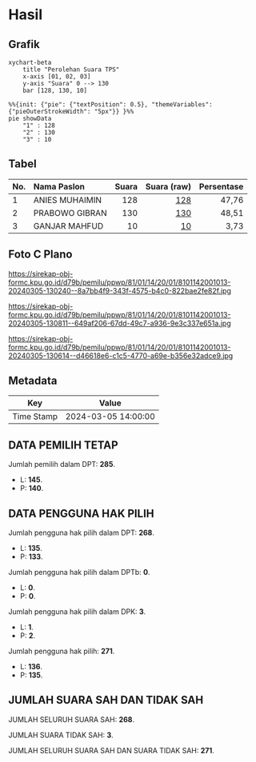 # Hasil

## Grafik

```mermaid
xychart-beta
    title "Perolehan Suara TPS"
    x-axis [01, 02, 03]
    y-axis "Suara" 0 --> 130
    bar [128, 130, 10]
```

```mermaid
%%{init: {"pie": {"textPosition": 0.5}, "themeVariables": {"pieOuterStrokeWidth": "5px"}} }%%
pie showData
    "1" : 128
    "2" : 130
    "3" : 10
```

## Tabel

| No. | Nama Paslon    | Suara | Suara (raw) | Persentase |
|:--- |:-------------- | -----:| -----------:| ----------:|
| 1   | ANIES MUHAIMIN | 128   | [128][p-1]  | 47,76      |
| 2   | PRABOWO GIBRAN | 130   | [130][p-2]  | 48,51      |
| 3   | GANJAR MAHFUD  | 10    | [10][p-3]   | 3,73       |


[p-1]: https://github.com/gigit-pemilu/pemilu-2024-81-maluku/blob/main/pilpres/hitung-suara/sub/81-maluku/sub/01-maluku-tengah/sub/14-salahutu/sub/2001-liang/sub/013-tps/sub/paslon-1.txt
[p-2]: https://github.com/gigit-pemilu/pemilu-2024-81-maluku/blob/main/pilpres/hitung-suara/sub/81-maluku/sub/01-maluku-tengah/sub/14-salahutu/sub/2001-liang/sub/013-tps/sub/paslon-2.txt
[p-3]: https://github.com/gigit-pemilu/pemilu-2024-81-maluku/blob/main/pilpres/hitung-suara/sub/81-maluku/sub/01-maluku-tengah/sub/14-salahutu/sub/2001-liang/sub/013-tps/sub/paslon-3.txt

## Foto C Plano

https://sirekap-obj-formc.kpu.go.id/d79b/pemilu/ppwp/81/01/14/20/01/8101142001013-20240305-130240--8a7bb4f9-343f-4575-b4c0-822bae2fe82f.jpg

https://sirekap-obj-formc.kpu.go.id/d79b/pemilu/ppwp/81/01/14/20/01/8101142001013-20240305-130811--649af206-67dd-49c7-a936-9e3c337e651a.jpg

https://sirekap-obj-formc.kpu.go.id/d79b/pemilu/ppwp/81/01/14/20/01/8101142001013-20240305-130614--d46618e6-c1c5-4770-a69e-b356e32adce9.jpg


## Metadata

| Key        | Value               |
| ---------- | ------------------- |
| Time Stamp | 2024-03-05 14:00:00 |


## DATA PEMILIH TETAP

Jumlah pemilih dalam DPT: **285**.
 * L: **145**.
 * P: **140**.

## DATA PENGGUNA HAK PILIH

Jumlah pengguna hak pilih dalam DPT: **268**.
 * L: **135**.
 * P: **133**.

Jumlah pengguna hak pilih dalam DPTb: **0**.
 * L: **0**.
 * P: **0**.

Jumlah pengguna hak pilih dalam DPK: **3**.
 * L: **1**.
 * P: **2**.

Jumlah pengguna hak pilih: **271**.
 * L: **136**.
 * P: **135**.

## JUMLAH SUARA SAH DAN TIDAK SAH

JUMLAH SELURUH SUARA SAH: **268**.

JUMLAH SUARA TIDAK SAH: **3**.

JUMLAH SELURUH SUARA SAH DAN SUARA TIDAK SAH: **271**.


